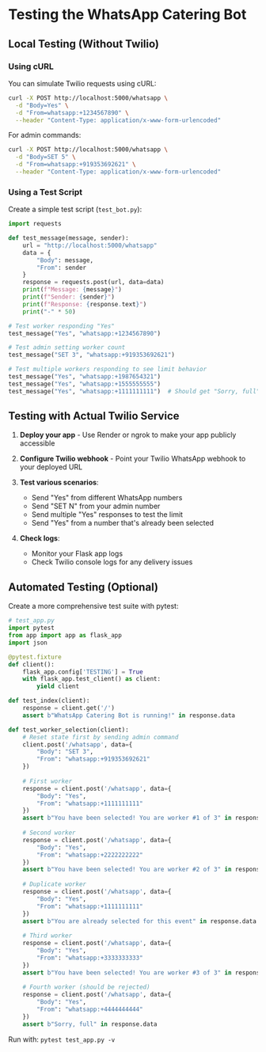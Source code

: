 # Testing the WhatsApp Catering Bot

## Local Testing (Without Twilio)

### Using cURL
You can simulate Twilio requests using cURL:

```bash
curl -X POST http://localhost:5000/whatsapp \
  -d "Body=Yes" \
  -d "From=whatsapp:+1234567890" \
  --header "Content-Type: application/x-www-form-urlencoded"
```

For admin commands:
```bash
curl -X POST http://localhost:5000/whatsapp \
  -d "Body=SET 5" \
  -d "From=whatsapp:+919353692621" \
  --header "Content-Type: application/x-www-form-urlencoded"
```

### Using a Test Script
Create a simple test script (`test_bot.py`):

```python
import requests

def test_message(message, sender):
    url = "http://localhost:5000/whatsapp"
    data = {
        "Body": message,
        "From": sender
    }
    response = requests.post(url, data=data)
    print(f"Message: {message}")
    print(f"Sender: {sender}")
    print(f"Response: {response.text}")
    print("-" * 50)

# Test worker responding "Yes"
test_message("Yes", "whatsapp:+1234567890")

# Test admin setting worker count
test_message("SET 3", "whatsapp:+919353692621")

# Test multiple workers responding to see limit behavior
test_message("Yes", "whatsapp:+1987654321")
test_message("Yes", "whatsapp:+1555555555")
test_message("Yes", "whatsapp:+1111111111")  # Should get "Sorry, full"
```

## Testing with Actual Twilio Service

1. **Deploy your app** - Use Render or ngrok to make your app publicly accessible

2. **Configure Twilio webhook** - Point your Twilio WhatsApp webhook to your deployed URL

3. **Test various scenarios**:
   - Send "Yes" from different WhatsApp numbers
   - Send "SET N" from your admin number
   - Send multiple "Yes" responses to test the limit
   - Send "Yes" from a number that's already been selected

4. **Check logs**:
   - Monitor your Flask app logs
   - Check Twilio console logs for any delivery issues

## Automated Testing (Optional)

Create a more comprehensive test suite with pytest:

```python
# test_app.py
import pytest
from app import app as flask_app
import json

@pytest.fixture
def client():
    flask_app.config['TESTING'] = True
    with flask_app.test_client() as client:
        yield client

def test_index(client):
    response = client.get('/')
    assert b"WhatsApp Catering Bot is running!" in response.data

def test_worker_selection(client):
    # Reset state first by sending admin command
    client.post('/whatsapp', data={
        "Body": "SET 3",
        "From": "whatsapp:+919353692621"
    })
    
    # First worker
    response = client.post('/whatsapp', data={
        "Body": "Yes",
        "From": "whatsapp:+1111111111"
    })
    assert b"You have been selected! You are worker #1 of 3" in response.data
    
    # Second worker
    response = client.post('/whatsapp', data={
        "Body": "Yes",
        "From": "whatsapp:+2222222222"
    })
    assert b"You have been selected! You are worker #2 of 3" in response.data
    
    # Duplicate worker
    response = client.post('/whatsapp', data={
        "Body": "Yes",
        "From": "whatsapp:+1111111111"
    })
    assert b"You are already selected for this event" in response.data
    
    # Third worker
    response = client.post('/whatsapp', data={
        "Body": "Yes",
        "From": "whatsapp:+3333333333"
    })
    assert b"You have been selected! You are worker #3 of 3" in response.data
    
    # Fourth worker (should be rejected)
    response = client.post('/whatsapp', data={
        "Body": "Yes",
        "From": "whatsapp:+4444444444"
    })
    assert b"Sorry, full" in response.data
```

Run with: `pytest test_app.py -v`
